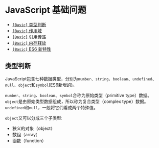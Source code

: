# JavaScript 基础问题

* [`[Basic]` 类型判断](/sections/common.md#类型判断)
* [`[Basic]` 作用域](/sections/common.md#作用域)
* [`[Basic]` 引用传递](/sections/common.md#引用传递)
* [`[Basic]` 内存释放](/sections/common.md#内存释放)
* [`[Basic]` ES6 新特性](/sections/common.md#es6-新特性)

## 类型判断


JavaScript包含七种数据类型，分别为`number`、`string`、`boolean`、`undefined`、`null`、`object`和`symbol`(ES6新增的)。

`number`、`string`、`boolean`、`symbol`合称为原始类型（primitive type）数据。
`object`是由原始类型数据组成，所以称为复合类型（complex type）数据。
`undefined`和`null`，一般将它们看成两个特殊值。

`object`又可以分成三个子类型: 

 - 狭义的对象（object）
 - 数组（array）
 - 函数（function）